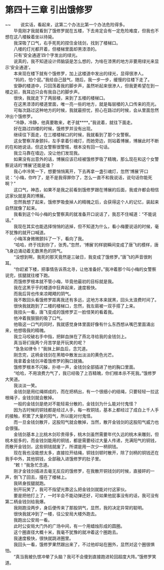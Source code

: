 # 第四十三章 引出饿修罗

~~
            　　说实话，看起来，这第二个办法比第一个办法危险得多。<br>　　毕竟刚才我就看到了饿修罗就在五楼，下去肯定会有一定危险难度，但我也不想在这八楼躲着坐以待毙。<br>　　我深吸了口气，右手死死的捏住金钱剑，找到了楼梯口。<br>　　八楼的灯光都开着，但楼梯里面却黑漆漆的。<br>　　只有‘安全通道’四个字发出的绿光。<br>　　说真的，我不知道设计师脑袋是怎么想的，为啥在漆黑的地方非要用绿光来显示‘安全通道’。<br>　　本来现在楼下就有个饿修罗，加上这楼道中发出的绿光，显得很渗人。<br>　　“妈的，怕个屁。”我给自己鼓气，随后，我一步一步，缓慢的往楼下走了。<br>　　安静的楼道中，只回荡着我的脚步声，虽然听起来很渗人，但我更希望在到一楼之前，我耳边只会有我自己的脚步声。<br>　　很快，我就走下了两层楼，来到了五楼的楼梯口。<br>　　在这黑漆漆的楼道里面，唯一亮一些的地方，就是每层楼的入口传来的亮光。<br>　　可每次路过这种地方的时候，我就最担忧，担心在路过的时候，会从里面忽然冲出个饿修罗。<br>　　“冷静，冷静，他真要敢来，老子就****。”我说着，就往下面走。<br>　　好在路过四楼的时候，饿修罗并没有出现。<br>　　继续往下面走，在三楼楼梯口的时候，我就看到了那个女警察。<br>　　这女警察浑身颤抖，左手拿着引魂灯，而她旁边，则站着博展，博展此时不断的在和她说话，但这女警察很警惕，根本没有回一句话。<br>　　我立马靠在墙边，没让他们发现我。<br>　　如果没有出意外的话，博展应该已经被饿修罗吸了精魄，那么现在和这个女警察说话的‘博展’还能是谁？<br>　　我心中冷笑一下，想要悄悄离开，下去再拿一盏引魂灯，忽然‘博展’开口说：“小梅，你咋了，是不是我得罪你了，怎么一直不和我说话，说句话你能死啊？”<br>　　这口气，神态，如果不是我之前看到饿修罗跟在博展的后面，我或许都会相信这家伙就是真的博展。<br>　　忽然我想了起来，饿修罗吸食掉人的精魄之后，会获得这个人的记忆，装起来自然就像了起来。<br>　　我看到这个叫小梅的女警察真的就准备开口说话了，我忍不住喊道：“不能说话。”<br>　　我现在其实也能选择悄悄的逃掉，但不知道为什么，看小梅要说话的时候，毫不犹豫的就开口喊道。<br>　　小梅浑身微微颤抖了一下，看向了我。<br>　　“哈哈，终于找到你了，张秀。”忽然，‘博展’的样貌瞬间变成了唐飞的模样，唐飞身边涌动着无数黑色的阴气。<br>　　“没想到啊，我死的那天竟然是三破日，我变成了饿修罗。”唐飞的声音很刺耳。<br>　　“你赶紧下楼，把事情告诉燕北寻，让他准备好。”我冲着那个叫小梅的女警察说完，拔腿就往楼下跑。<br>　　而饿修罗根本就不管小梅，毕竟他最初的目标就是我。<br>　　我在这黑乎乎的楼道中狂奔起来，速度极快。<br>　　而我后背也传来凉飕飕的阴气。<br>　　我不敢回头看饿修罗距离我还有多远，这地方本来就黑，回头太浪费时间了。<br>　　很快我就跑到了二楼的楼梯口，忽然，我左肩被一双手搭了上来。<br>　　我扭头一看，唐飞变成的饿修罗正一脸怪笑的看着我。<br>　　他冲着我狠狠的吸了口气。<br>　　他吸这一口气的同时，我就感觉身体里面好像有什么东西想从嘴巴里面涌出来，他想吸我的精魄。<br>　　我立马咬破右手中指，把鲜血抹在了燕北寻给我的金钱剑上。<br>　　真当哥们我两个月苦学是开玩笑的呢？<br>　　“急急如律令！”我抹上鲜血后，念咒道。<br>　　刚念完，这柄金钱剑在黑暗中散发出淡淡的黄色光芒。<br>　　我拿着金钱剑冲着饿修罗的胸口就捅。<br>　　饿修罗根本不闪躲，扑哧一声，金钱剑全部插进了他的胸口里面。<br>　　“哈哈，不用浪费力气了，我已经吸了上百精魄，你们根本杀不死我。”饿修罗大笑道。<br>　　我淡淡一笑。<br>　　金钱剑是用红绳绑成的，而在把柄出，有一个很细小的结绳，只要轻轻一拉这根绳子，金钱剑就会散掉。<br>　　一般的金钱剑是绝对不能轻易分散的，金钱剑为什么能对付鬼怪？<br>　　因为古时候的铜钱都是经过人手，每一枚铜钱，基本上都经过了成白上千人手的接触，积累了大量的阳气，所以能对付鬼怪。<br>　　而一旦金钱剑散开，这股阳气就会散掉，当然，散开金钱剑的这股阳气威力也会很强。<br>　　金钱剑基本上比桃木剑珍贵得多，桃木剑虽然需要年代久远的桃木来雕刻，但桃木挺多的，而金钱剑能用的铜钱，都是需要经过大量人传递，充满阳气的铜钱，而散开金钱剑，这些铜钱就废了，所谓是用一次少一柄铜钱。<br>　　现在我也没能想太多，直接拉开结绳，铜钱剑顿时散开，除了剑柄的铜钱还在我手中外，其他铜钱，全部融入进饿修罗的肚子里。<br>　　“敕！”我急忙念道。<br>　　刚才金钱剑插进去毫无反应的饿修罗，在我散开铜钱剑的时候，直接砰的一声，倒飞了回去，撞在了楼梯上。<br>　　我转身拔腿就跑。<br>　　别开玩笑了，我可不指望光靠这么把金钱剑就能对付这家伙。<br>　　要是把他打上了，一时半会不能动弹还好，可如果他屁事没有的话，我可没有第二柄金钱剑给我爆。<br>　　我刚跑没两步，身后便传来了那股阴气，显然，我的决定异常的聪明。<br>　　很快我就冲到了一楼，往公安局大楼外跑去。<br>　　我跑出公安局一看。<br>　　此时公安局大门外的广场中间，有一个用蜡烛形成的圆圈。<br>　　这个圈直径大概十米，我毫不犹豫的就冲着这个圈跑去。<br>　　我速度极快，很快就跳进圈里。<br>　　我回头一看，饿修罗果然跟出来了，不过他却站在圈外，显然对这个圈很惧怕。<br>　　“真当我被仇恨冲晕了头脑？我可不会傻到直接跑进轮回超度大阵。”饿修罗笑道。<br>　　
	